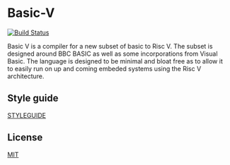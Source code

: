 # Basic-V

[![Build Status](https://travis-ci.com/c0rp3n/basic-v.svg?token=1eAJNuAjQDrssYuuMWC9&branch=master)](https://travis-ci.com/c0rp3n/basic-v)

Basic V is a compiler for a new subset of basic to Risc V. The subset is designed around BBC BASIC as well as some incorporations from Visual Basic. The language is designed to be minimal and bloat free as to allow it to easily run on up and coming embeded systems using the Risc V architecture.

## Style guide
[STYLEGUIDE](STYLEGUIDE.md "STYLEGUIDE")

## License
[MIT](LICENSE.md "MIT")
